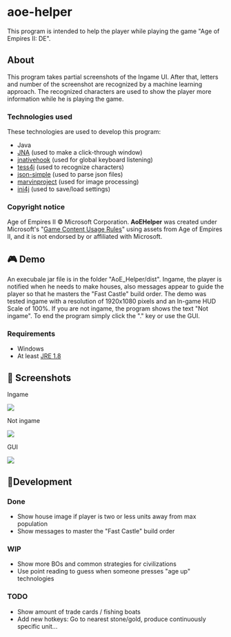 # aoe-helper
This program is intended to help the player while playing the game "Age of Empires II: DE".

## About

This program takes partial screenshots of the Ingame UI. After that, letters and number of the screenshot are recognized by a machine learning approach. The recognized characters are used to show the player more information while he is playing the game.

### Technologies used
These technologies are used to develop this program:
- Java
- [JNA](https://github.com/java-native-access/jna) (used to make a click-through window)
- [jnativehook](https://github.com/kwhat/jnativehook) (used for global keyboard listening)
- [tess4j](https://github.com/nguyenq/tess4j) (used to recognize characters)
- [json-simple](https://github.com/fangyidong/json-simple) (used to parse json files)
- [marvinproject](https://github.com/gabrielarchanjo/marvinproject) (used for image processing)
- [ini4j](https://github.com/facebookarchive/ini4j) (used to save/load settings)

### Copyright notice
Age of Empires II © Microsoft Corporation. **AoEHelper** was created under Microsoft's "[Game Content Usage Rules](https://www.xbox.com/en-us/developers/rules)" using assets from Age of Empires II, and it is not endorsed by or affiliated with Microsoft.

## 🎮 Demo

An execubale jar file is in the folder "AoE_Helper/dist". Ingame, the player is notified when he needs to make houses, also messages appear to guide the player so that he masters the "Fast Castle" build order. The demo was tested ingame with a resolution of 1920x1080 pixels and an In-game HUD Scale of 100%. If you are not ingame, the program shows the text "Not ingame". To end the program simply click the "." key or use the GUI.
### Requirements
- Windows
- At least [JRE 1.8](https://www.java.com/de/download/)

## 🌈 Screenshots

Ingame
<p align="left">
  <img src="https://raw.githubusercontent.com/rayo3/aoe_helper/master/AoE_Helper/screenshots/ingame.jpg">
</p>

Not ingame
<p align="left">
  <img src="https://raw.githubusercontent.com/rayo3/aoe_helper/master/AoE_Helper/screenshots/not_ingame.jpg">
</p>

GUI
<p align="left">
  <img src="https://raw.githubusercontent.com/rayo3/aoe_helper/master/AoE_Helper/screenshots/gui.png">
</p>

## 🔨Development

### Done
- Show house image if player is two or less units away from max population
- Show messages to master the "Fast Castle" build order

### WIP
- Show more BOs and common strategies for civilizations
- Use point reading to guess when someone presses "age up" technologies

### TODO
- Show amount of trade cards / fishing boats
- Add new hotkeys: Go to nearest stone/gold, produce continuously specific unit...
